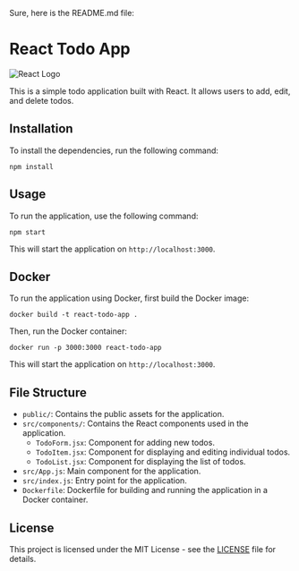 Sure, here is the README.md file:

# React Todo App

![React Logo](https://cdn.iconscout.com/icon/free/png-512/react-1-282599.png)

This is a simple todo application built with React. It allows users to add, edit, and delete todos.

## Installation

To install the dependencies, run the following command:

```
npm install
```

## Usage

To run the application, use the following command:

```
npm start
```

This will start the application on `http://localhost:3000`.

## Docker

To run the application using Docker, first build the Docker image:

```
docker build -t react-todo-app .
```

Then, run the Docker container:

```
docker run -p 3000:3000 react-todo-app
```

This will start the application on `http://localhost:3000`.

## File Structure

- `public/`: Contains the public assets for the application.
- `src/components/`: Contains the React components used in the application.
  - `TodoForm.jsx`: Component for adding new todos.
  - `TodoItem.jsx`: Component for displaying and editing individual todos.
  - `TodoList.jsx`: Component for displaying the list of todos.
- `src/App.js`: Main component for the application.
- `src/index.js`: Entry point for the application.
- `Dockerfile`: Dockerfile for building and running the application in a Docker container.

## License

This project is licensed under the MIT License - see the [LICENSE](LICENSE) file for details.